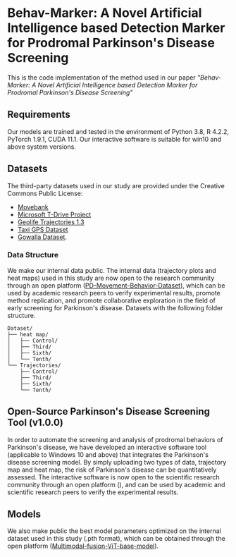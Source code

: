 # Behav-Marker: A Novel Artificial Intelligence based Detection Marker for Prodromal Parkinson's Disease Screening
This is the code implementation of the method used in our paper *"Behav-Marker: A Novel Artificial Intelligence based Detection Marker for Prodromal Parkinson's Disease Screening"*
## Requirements
Our models are trained and tested in the environment of Python 3.8, R 4.2.2, PyTorch 1.9.1, CUDA 11.1. Our interactive software is suitable for win10 and above system versions.
## Datasets
The third-party datasets used in our study are provided under the Creative Commons Public License:  
- [Movebank](https://www.movebank.org/)  
- [Microsoft T-Drive Project](https://www.microsoft.com/en-us/research/publication/t-drive-trajectory-data-sample/)  
- [Geolife Trajectories 1.3](https://www.microsoft.com/en-us/download/details.aspx?id=52367)  
- [Taxi GPS Dataset](https://tianchi.aliyun.com/dataset/94216)  
- [Gowalla Dataset](https://snap.stanford.edu/data/loc-gowalla.html).  
### Data Structure
We make our internal data public. The internal data (trajectory plots and heat maps) used in this study are now open to the research community through an open platform ([PD-Movement-Behavior-Dataset](https://huggingface.co/datasets/WeiWei-XPU/PD-Movement-Behavior-Dataset)), which can be used by academic research peers to verify experimental results, promote method replication, and promote collaborative exploration in the field of early screening for Parkinson's disease.
Datasets with the following folder structure.
```
Dataset/
├── heat map/
│   ├── Control/
│   ├── Third/
│   ├── Sixth/
│   └── Tenth/
└── Trajectories/
    ├── Control/
    ├── Third/
    ├── Sixth/
    └── Tenth/
 ```
## Open-Source Parkinson's Disease Screening Tool (v1.0.0)
In order to automate the screening and analysis of prodromal behaviors of Parkinson's disease, we have developed an interactive software tool (applicable to Windows 10 and above) that integrates the Parkinson's disease screening model. By simply uploading two types of data, trajectory map and heat map, the risk of Parkinson's disease can be quantitatively assessed. The interactive software is now open to the scientific research community through an open platform (), and can be used by academic and scientific research peers to verify the experimental results.


## Models
We also make public the best model parameters optimized on the internal dataset used in this study (.pth format), which can be obtained through the open platform ([Multimodal-fusion-ViT-base-model](https://huggingface.co/WeiWei-XPU/Multimodal-fusion-ViT-base)).

